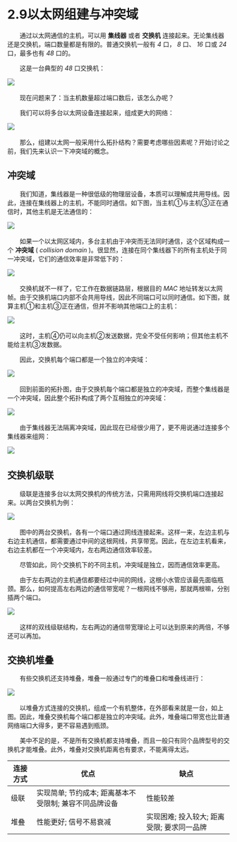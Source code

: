 # 2.9以太网组建与冲突域

　　通过以太网通信的主机，可以用 **集线器** 或者 **交换机** 连接起来。无论集线器还是交换机，端口数量都是有限的。普通交换机一般有 *4* 口， *8* 口、 *16* 口或 *24* 口，最多也有 *48* 口的。

　　这是一台典型的 *48* 口交换机：

​![](assets/network-asset-0d79838b7eadd6c05b81d080d72d18d51360f728-20241221170808-ew8rj2x.png)​

　　现在问题来了：当主机数量超过端口数后，该怎么办呢？

　　我们可以将多台以太网设备连接起来，组成更大的网络：

​![](assets/network-asset-bacf750f79df8d4468c97cac0de28c9680aef608-20241221170808-7dsm3ay.png)​

　　那么，组建以太网一般采用什么拓扑结构？需要考虑哪些因素呢？开始讨论之前，我们先来认识一下冲突域的概念。

## 冲突域

　　我们知道，集线器是一种很低级的物理层设备，本质可以理解成共用导线。因此，连接在集线器上的主机，不能同时通信。如下图，当主机①与主机③正在通信时，其他主机是无法通信的：

​![](assets/network-asset-07b28f038a053e542f48717a9a37bc1349f640f2-20241221170809-d3oyph5.png)​

　　如果一个以太网区域内，多台主机由于冲突而无法同时通信，这个区域构成一个 **冲突域** ( *collision domain* )。很显然，连接在同个集线器下的所有主机处于同一冲突域，它们的通信效率是非常低下的：

​![](assets/network-asset-11a0bb5ceccc1e4c3d5576424eae420d91816a82-20241221170809-am3scxz.png)​

　　交换机就不一样了，它工作在数据链路层，根据目的 *MAC* 地址转发以太网帧。由于交换机端口内部不会共用导线，因此不同端口可以同时通信。如下图，就算主机①和主机③正在通信，但并不影响其他端口上的主机：

​![](assets/network-asset-6427199a47c3f760b5059ef4272835670bf27482-20241221170809-ufe2d5e.png)​

　　这时，主机④仍可以向主机②发送数据，完全不受任何影响；但其他主机不能给主机③发数据。

　　因此，交换机每个端口都是一个独立的冲突域：

​![](assets/network-asset-61b3761e4a89b60b7d0acd94320e9f5e37f9646b-20241221170809-bypgjh3.png)​

　　回到前面的拓扑图，由于交换机每个端口都是独立的冲突域，而整个集线器是一个冲突域，因此整个拓扑构成了两个互相独立的冲突域：

​![](assets/network-asset-138f4e5ffc2cfd90dbd74b1bfc0eefa93ae21a6d-20241221170809-ro9cje5.png)​

　　由于集线器无法隔离冲突域，因此现在已经很少用了，更不用说通过连接多个集线器来组网：

​![](assets/network-asset-c83674c2549edd5a9ae365c9cf3858292e72ea40-20241221170809-5l5gjge.png)​

## 交换机级联

　　级联是连接多台以太网交换机的传统方法，只需用网线将交换机端口连接起来。以两台交换机为例：

​![](assets/network-asset-e63298470768f2fa9c087ae284cf1d9269153c3d-20241221170809-5mq0m2r.png)​

　　图中的两台交换机，各有一个端口通过网线连接起来。这样一来，左边主机与右边主机通信，都需要通过中间的这根网线，共享带宽。因此，在左边主机看来，右边主机都在一个冲突域内，左右两边通信效率较差。

　　尽管如此，同个交换机下的不同主机，冲突域是独立，因而通信效率更高。

　　由于左右两边的主机通信都要经过中间的网线，这根小水管应该最先面临瓶颈。那么，如何提高左右两边的通信带宽呢？一根网线不够用，那就两根嘛，分别插两个端口。

​![](assets/network-asset-0df374f7eb477db4e219bebf433b7f6ea16bdf5a-20241221170809-ttyhxaj.png)​

　　这样的双线级联结构，左右两边的通信带宽理论上可以达到原来的两倍，不够还可以再加。

## 交换机堆叠

　　有些交换机还支持堆叠，堆叠一般通过专门的堆叠口和堆叠线进行：

​![](assets/network-asset-a591751c54420351ba048a3bc54c7150a793fde0-20241221170809-j48nuse.png)​

　　以堆叠方式连接的交换机，组成一个有机整体，在外部看来就是一台，如上图。因此，堆叠交换机每个端口都是独立的冲突域。此外，堆叠端口带宽也比普通网络端口大得多，更不容易遇到瓶颈。

　　美中不足的是，不是所有交换机都支持堆叠，而且一般只有同个品牌型号的交换机才能堆叠。此外，堆叠对交换机距离也有要求，不能离得太远。

|**连接方式**|**优点**|**缺点**|
| ------| --------------------------------------------------------| --------------------------------------------|
|级联|实现简单; 节约成本; 距离基本不受限制; 兼容不同品牌设备|性能较差|
|堆叠|性能更好; 信号不易衰减|实现困难; 投入较大; 距离受限; 要求同一品牌|
